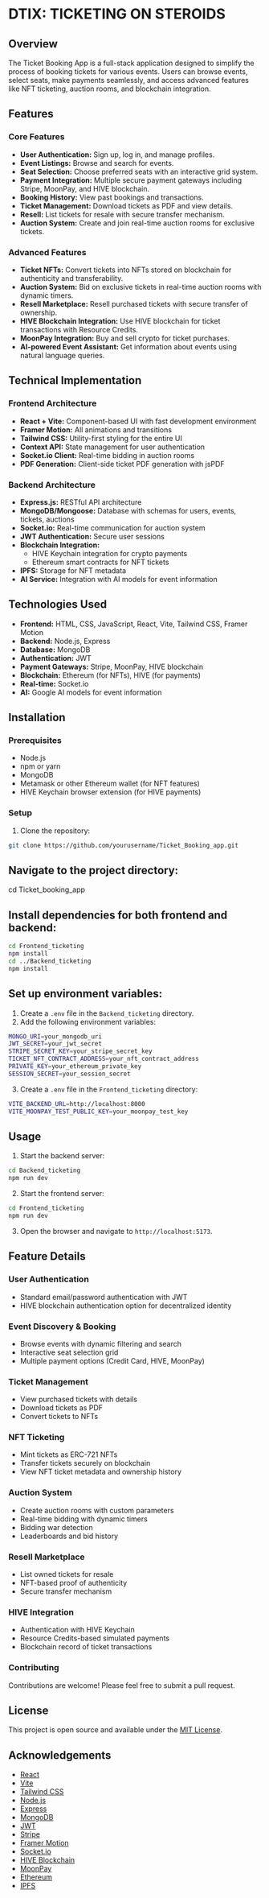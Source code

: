 # DTIX: TICKETING ON STEROIDS

## Overview

The Ticket Booking App is a full-stack application designed to simplify the process of booking tickets for various events. Users can browse events, select seats, make payments seamlessly, and access advanced features like NFT ticketing, auction rooms, and blockchain integration.

## Features

### Core Features

- **User Authentication:** Sign up, log in, and manage profiles.
- **Event Listings:** Browse and search for events.
- **Seat Selection:** Choose preferred seats with an interactive grid system.
- **Payment Integration:** Multiple secure payment gateways including Stripe, MoonPay, and HIVE blockchain.
- **Booking History:** View past bookings and transactions.
- **Ticket Management:** Download tickets as PDF and view details.
- **Resell:** List tickets for resale with secure transfer mechanism.
- **Auction System:** Create and join real-time auction rooms for exclusive tickets.

### Advanced Features

- **Ticket NFTs:** Convert tickets into NFTs stored on blockchain for authenticity and transferability.
- **Auction System:** Bid on exclusive tickets in real-time auction rooms with dynamic timers.
- **Resell Marketplace:** Resell purchased tickets with secure transfer of ownership.
- **HIVE Blockchain Integration:** Use HIVE blockchain for ticket transactions with Resource Credits.
- **MoonPay Integration:** Buy and sell crypto for ticket purchases.
- **AI-powered Event Assistant:** Get information about events using natural language queries.

## Technical Implementation

### Frontend Architecture

- **React + Vite:** Component-based UI with fast development environment
- **Framer Motion:** All animations and transitions
- **Tailwind CSS:** Utility-first styling for the entire UI
- **Context API:** State management for user authentication
- **Socket.io Client:** Real-time bidding in auction rooms
- **PDF Generation:** Client-side ticket PDF generation with jsPDF

### Backend Architecture

- **Express.js:** RESTful API architecture
- **MongoDB/Mongoose:** Database with schemas for users, events, tickets, auctions
- **Socket.io:** Real-time communication for auction system
- **JWT Authentication:** Secure user sessions
- **Blockchain Integration:**
  - HIVE Keychain integration for crypto payments
  - Ethereum smart contracts for NFT tickets
- **IPFS:** Storage for NFT metadata
- **AI Service:** Integration with AI models for event information

## Technologies Used

- **Frontend:** HTML, CSS, JavaScript, React, Vite, Tailwind CSS, Framer Motion
- **Backend:** Node.js, Express
- **Database:** MongoDB
- **Authentication:** JWT
- **Payment Gateways:** Stripe, MoonPay, HIVE blockchain
- **Blockchain:** Ethereum (for NFTs), HIVE (for payments)
- **Real-time:** Socket.io
- **AI:** Google AI models for event information

## Installation

### Prerequisites

- Node.js
- npm or yarn
- MongoDB
- Metamask or other Ethereum wallet (for NFT features)
- HIVE Keychain browser extension (for HIVE payments)

### Setup

1. Clone the repository:

```bash
git clone https://github.com/yourusername/Ticket_Booking_app.git
```

## Navigate to the project directory:

cd Ticket_booking_app

## Install dependencies for both frontend and backend:

```bash
cd Frontend_ticketing
npm install
cd ../Backend_ticketing
npm install
```

## Set up environment variables:

1. Create a `.env` file in the `Backend_ticketing` directory.
2. Add the following environment variables:

```bash
MONGO_URI=your_mongodb_uri
JWT_SECRET=your_jwt_secret
STRIPE_SECRET_KEY=your_stripe_secret_key
TICKET_NFT_CONTRACT_ADDRESS=your_nft_contract_address
PRIVATE_KEY=your_ethereum_private_key
SESSION_SECRET=your_session_secret
```

3. Create a `.env` file in the `Frontend_ticketing` directory:

```bash
VITE_BACKEND_URL=http://localhost:8000
VITE_MOONPAY_TEST_PUBLIC_KEY=your_moonpay_test_key
```

## Usage

1. Start the backend server:

```bash
cd Backend_ticketing
npm run dev
```

2. Start the frontend server:

```bash
cd Frontend_ticketing
npm run dev
```

3. Open the browser and navigate to `http://localhost:5173`.

## Feature Details

### User Authentication

- Standard email/password authentication with JWT
- HIVE blockchain authentication option for decentralized identity

### Event Discovery & Booking

- Browse events with dynamic filtering and search
- Interactive seat selection grid
- Multiple payment options (Credit Card, HIVE, MoonPay)

### Ticket Management

- View purchased tickets with details
- Download tickets as PDF
- Convert tickets to NFTs

### NFT Ticketing

- Mint tickets as ERC-721 NFTs
- Transfer tickets securely on blockchain
- View NFT ticket metadata and ownership history

### Auction System

- Create auction rooms with custom parameters
- Real-time bidding with dynamic timers
- Bidding war detection
- Leaderboards and bid history

### Resell Marketplace

- List owned tickets for resale
- NFT-based proof of authenticity
- Secure transfer mechanism

### HIVE Integration

- Authentication with HIVE Keychain
- Resource Credits-based simulated payments
- Blockchain record of ticket transactions

### Contributing

Contributions are welcome! Please feel free to submit a pull request.

## License

This project is open source and available under the [MIT License](LICENSE).

## Acknowledgements

- [React](https://reactjs.org/)
- [Vite](https://vitejs.dev/)
- [Tailwind CSS](https://tailwindcss.com/)
- [Node.js](https://nodejs.org/)
- [Express](https://expressjs.com/)
- [MongoDB](https://www.mongodb.com/)
- [JWT](https://jwt.io/)
- [Stripe](https://stripe.com/)
- [Framer Motion](https://www.framer.com/motion/)
- [Socket.io](https://socket.io/)
- [HIVE Blockchain](https://hive.io/)
- [MoonPay](https://www.moonpay.com/)
- [Ethereum](https://ethereum.org/)
- [IPFS](https://ipfs.io/)

